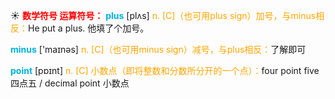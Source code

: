 ☀ <font color="red">**数学符号 运算符号：**</font>
<font color="sky blue">**plus**</font> [plʌs] 
<font color="orange">n. [C]（也可用plus sign）加号，与minus相反：</font>He put a plus. 他填了个加号。

<font color="sky blue">**minus**</font> ['maɪnəs] 
<font color="orange">n. [C]（也可用minus sign）减号，与plus相反：</font>了解即可

<font color="sky blue">**point**</font> [pɒɪnt] 
<font color="orange">n. [C] 小数点（即将整数和分数所分开的一个点）：</font>four point five 四点五 / decimal point 小数点
